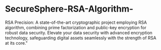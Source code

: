 # SecureSphere-RSA-Algorithm-
RSA Precision: A state-of-the-art cryptographic project employing RSA algorithm, combining prime factorization and public-key encryption for robust data security. Elevate your data security with advanced encryption technology, safeguarding digital assets seamlessly with the strength of RSA at its core."
